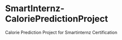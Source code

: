 # SmartInternz-CaloriePredictionProject
Calorie Prediction Project for Smartinternz Certification
 
